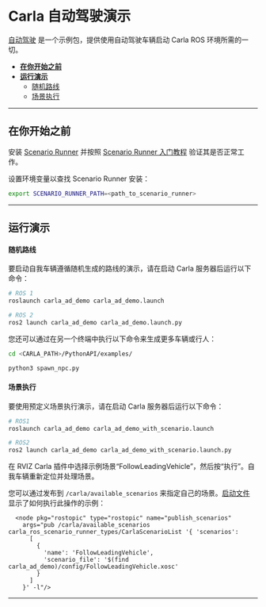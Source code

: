 # Carla 自动驾驶演示

[自动驾驶](https://github.com/carla-simulator/ros-bridge/tree/master/carla_ad_demo) 是一个示例包，提供使用自动驾驶车辆启动 Carla ROS 环境所需的一切。 

- [__在你开始之前__](#before_you_begin)
- [__运行演示__](#run_the_demo)
    - [随机路线](#random_route)
    - [场景执行](#scenario_execution)
---

## 在你开始之前 <span id="before_you_begin"></span>

安装 [Scenario Runner](https://carla-scenariorunner.readthedocs.io/en/latest/getting_scenariorunner/) 并按照 [Scenario Runner 入门教程](https://github.com/carla-simulator/scenario_runner/blob/master/Docs/getting_started.md) 验证其是否正常工作。

设置环境变量以查找 Scenario Runner 安装：

```sh
export SCENARIO_RUNNER_PATH=<path_to_scenario_runner>
```

---

## 运行演示 <span id="run_the_demo"></span>


#### 随机路线 <span id="random_route"></span>

要启动自我车辆遵循随机生成的路线的演示，请在启动 Carla 服务器后运行以下命令：

```sh
# ROS 1
roslaunch carla_ad_demo carla_ad_demo.launch

# ROS 2
ros2 launch carla_ad_demo carla_ad_demo.launch.py
```

您还可以通过在另一个终端中执行以下命令来生成更多车辆或行人：

```sh
cd <CARLA_PATH>/PythonAPI/examples/

python3 spawn_npc.py
```

#### 场景执行 <span id="scenario_execution"></span>

要使用预定义场景执行演示，请在启动 Carla 服务器后运行以下命令：

```sh
# ROS1
roslaunch carla_ad_demo carla_ad_demo_with_scenario.launch

# ROS2
ros2 launch carla_ad_demo carla_ad_demo_with_scenario.launch.py
```

在 RVIZ Carla 插件中选择示例场景“FollowLeadingVehicle”，然后按“执行”。自我车辆重新定位并处理场景。

您可以通过发布到 `/carla/available_scenarios` 来指定自己的场景。[启动文件](https://github.com/carla-simulator/ros-bridge/blob/ros2/carla_ad_demo/launch/carla_ad_demo_with_scenario.launch) 显示了如何执行此操作的示例：

```launch
  <node pkg="rostopic" type="rostopic" name="publish_scenarios"
    args="pub /carla/available_scenarios carla_ros_scenario_runner_types/CarlaScenarioList '{ 'scenarios':  
      [
        {
          'name': 'FollowLeadingVehicle',
          'scenario_file': '$(find carla_ad_demo)/config/FollowLeadingVehicle.xosc'
        }
      ]
    }' -l"/>
```

---




